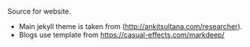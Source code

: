 Source for website.  
* Main jekyll theme is taken from (http://ankitsultana.com/researcher). 
* Blogs use template from https://casual-effects.com/markdeep/
